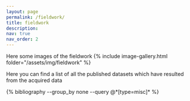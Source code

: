 ```yaml
---
layout: page
permalink: /fieldwork/
title: fieldwork
description: 
nav: true
nav_order: 2
---
```


<!-- _pages/fieldwork.md -->



Here some images of the fieldwork
{% include image-gallery.html folder="/assets/img/fieldwork" %}

Here you can find a list of all the published datasets which have resulted from the acquired data
<div class="publications">
  {% bibliography --group_by none --query @*[type=misc]* %}
</div>